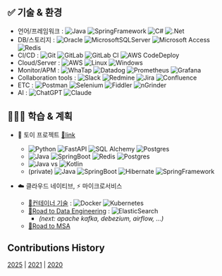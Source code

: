 ## ✅ 기술 & 환경

- 언어/프레임워크 : ![Java](https://img.shields.io/badge/Java-%23ED8B00.svg?style=flat&logo=openjdk&logoColor=white)
![SpringFramework](https://img.shields.io/badge/Spring%20Framework-%236DB33F.svg?style=flat&logo=spring&logoColor=white) 
![C#](https://img.shields.io/badge/C%23-0078D6?style=flat&logo=csharp&logoColor=white) 
![.Net](https://img.shields.io/badge/.NET-5C2D91?style=flat&logo=.net&logoColor=white) 
- DB/스토리지 : ![Oracle](https://img.shields.io/badge/Oracle-F80000?style=flat&logo=oracle&logoColor=white) 
![MicrosoftSQLServer](https://img.shields.io/badge/Microsoft%20SQL%20Server-CC2927?style=flat&logo=microsoft%20sql%20server&logoColor=white) 
![Microsoft Access](https://img.shields.io/badge/Microsoft_Access-A4373A?style=flat&logo=microsoft-access&logoColor=white)
![Redis](https://img.shields.io/badge/Redis-%23DD0031.svg?style=flat&logo=redis&logoColor=white)
- CI/CD : ![Git](https://img.shields.io/badge/GIT-%23F05033.svg?style=flat&logo=git&logoColor=white) 
![GitLab](https://img.shields.io/badge/GitLab-%23181717.svg?style=flat&logo=gitlab&logoColor=white)
![GitLab CI](https://img.shields.io/badge/GitLab%20CI-%23FF6701.svg?style=flat&logoColor=white)
![AWS CodeDeploy](https://img.shields.io/badge/AWS%20CodeDeploy-%23FF9900.svg?style=flat&logoColor=white) 
- Cloud/Server : ![AWS](https://img.shields.io/badge/AWS-%23FF9900.svg?style=flat&logo=amazon-aws&logoColor=white)
![Linux](https://img.shields.io/badge/Linux-FCC624?style=flat&logo=linux&logoColor=black)
![Windows](https://img.shields.io/badge/Windows-0078D6?style=flat&logo=windows&logoColor=white)
- Monitor/APM : ![WhaTap](https://img.shields.io/badge/WhaTap-%235835CC.svg?style=flat&logoColor=white)
![Datadog](https://img.shields.io/badge/Datadog-%23632CA6.svg?style=flat&logo=datadog&logoColor=white)
![Prometheus](https://img.shields.io/badge/Prometheus-E6522C?style=flat&logo=Prometheus&logoColor=white)
![Grafana](https://img.shields.io/badge/Grafana-%23F46800.svg?style=flat&logo=grafana&logoColor=white)
- Collaboration tools : ![Slack](https://img.shields.io/badge/Slack-4A154B?style=flat&logo=slack&logoColor=white) 
![Redmine](https://img.shields.io/badge/Redmine-F37440?style=flat&logoColor=white) 
![Jira](https://img.shields.io/badge/Jira-%230A0FFF.svg?style=flat&logo=jira&logoColor=white)
![Confluence](https://img.shields.io/badge/Confluence-%23172BF4.svg?style=flat&logo=confluence&logoColor=white)
- ETC : ![Postman](https://img.shields.io/badge/Postman-FF6C37?style=flat&logo=postman&logoColor=white)
![Selenium](https://img.shields.io/badge/-Selenium-%43B02A?style=flat&logo=selenium&logoColor=white)
![Fiddler](https://img.shields.io/badge/Fiddler-%235835CC.svg?style=flat&logoColor=white)
![nGrinder](https://img.shields.io/badge/nGrinder-%23FF9900.svg?style=flat&logoColor=white)
- AI : ![ChatGPT](https://img.shields.io/badge/ChatGPT%20with%20Codex-74aa9c?style=flat&logo=openai&logoColor=white) 
![Claude](https://img.shields.io/badge/Claude%20with%20Code-F37440?style=flat&logoColor=white)

  
## 👨🏻‍💻 학습 & 계획
- 💫 토이 프로젝트 [🔗link](https://github.com/eljay0921/toy-projects) 
  - ![Python](https://img.shields.io/badge/Python-3670A0?style=flat&logo=python&logoColor=ffdd54)
  ![FastAPI](https://img.shields.io/badge/FastAPI-005571?style=flat=fastapi)
  ![SQL Alchemy](https://img.shields.io/badge/SQL%20Alchemy-%235835CC.svg?style=flat&logoColor=white)
  ![Postgres](https://img.shields.io/badge/Postgres-%23316192.svg?style=flat&logo=postgresql&logoColor=white)
  - ![Java](https://img.shields.io/badge/Java-%23ED8B00.svg?style=flat&logo=openjdk&logoColor=white)
  ![SpringBoot](https://img.shields.io/badge/Spring%20Boot-%236DB33F.svg?style=flat&logo=spring&logoColor=white)
  ![Redis](https://img.shields.io/badge/Redis-%23DD0031.svg?style=flat&logo=redis&logoColor=white)
  ![Postgres](https://img.shields.io/badge/Postgres-%23316192.svg?style=flat&logo=postgresql&logoColor=white)
  - ![Java](https://img.shields.io/badge/Java-%23ED8B00.svg?style=flat&logo=openjdk&logoColor=white) vs ![Kotlin](https://img.shields.io/badge/kotlin-%237F52FF.svg?style=flat&logo=kotlin&logoColor=white)
  - (private) ![Java](https://img.shields.io/badge/Java-%23ED8B00.svg?style=flat&logo=openjdk&logoColor=white) ![SpringBoot](https://img.shields.io/badge/Spring%20Boot-%236DB33F.svg?style=flat&logo=spring&logoColor=white) ![Hibernate](https://img.shields.io/badge/Hibernate-59666C?style=flate&logo=Hibernate&logoColor=white) ![SpringFramework](https://img.shields.io/badge/Spring%20Data%20JPA-%236DB33F.svg?style=flat&logo=spring&logoColor=white)

- ☁️ 클라우드 네이티브, ⚡️ 마이크로서비스 
  - [🔗컨테이너 기술](https://github.com/eljay0921/learning-log-repo/tree/main/10.%20Container) : ![Docker](https://img.shields.io/badge/docker-%230db7ed.svg?style=flat&logo=docker&logoColor=white) ![Kubernetes](https://img.shields.io/badge/kubernetes-%23326ce5.svg?style=flat&logo=kubernetes&logoColor=white)
  - [🔗Road to Data Engineering](https://github.com/eljay0921/road-to-data-engineering) : ![ElasticSearch](https://img.shields.io/badge/-ElasticSearch-005571?style=flat&logo=elasticsearch)
    - _(next: apache kafka, debezium, airflow, ...)_
  - [🔗Road to MSA](https://github.com/eljay0921/road-to-msa)

## Contributions History
[2025](https://github.com/eljay0921?tab=overview&from=2025-01-01&to=2025-12-31) |
[2021](https://github.com/eljay0921?tab=overview&from=2021-01-01&to=2021-12-31) |
[2020](https://github.com/eljay0921?tab=overview&from=2020-01-01&to=2020-12-31) 

